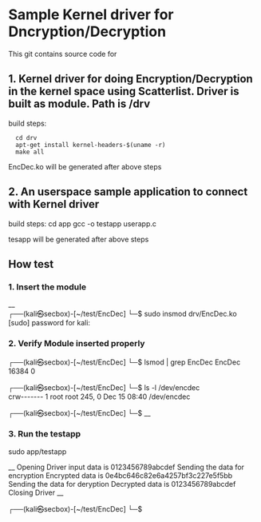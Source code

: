 # Sample Kernel driver for Dncryption/Decryption
This git contains source code for 
## 1. Kernel driver for doing Encryption/Decryption in the kernel space using Scatterlist. Driver is built as module. Path is /drv

  build steps:
 
      cd drv
      apt-get install kernel-headers-$(uname -r)
      make all

  EncDec.ko will be generated after above steps

## 2. An userspace sample application to connect with Kernel driver 

  build steps:
     cd app
     gcc -o testapp userapp.c

  tesapp will be generated after above steps


## How test
### 1. Insert the module
__                                                                                                                                                                                                                                             
┌──(kali㉿secbox)-[~/test/EncDec]
└─$ sudo insmod drv/EncDec.ko 
[sudo] password for kali: 

### 2. Verify Module inserted properly                                                                                                                                                                                                           
┌──(kali㉿secbox)-[~/test/EncDec]
└─$ lsmod | grep EncDec
EncDec                 16384  0
                                                                                                                                                                                                                                             
┌──(kali㉿secbox)-[~/test/EncDec]
└─$ ls -l /dev/encdec  
crw------- 1 root root 245, 0 Dec 15 08:40 /dev/encdec
                                                                                                                                                                                                                                             
┌──(kali㉿secbox)-[~/test/EncDec]
└─$ 
__
### 3. Run the testapp

   sudo app/testapp         

  __ Opening Driver
  input data is 0123456789abcdef
  Sending the data for encryption
  Encrypted data is 0e4bc646c82e6a4257bf3c227e5f5bb
  Sending the data for deryption
  Decrypted data is 0123456789abcdef
  Closing Driver __
                                                                                                                                                                                                                                             
┌──(kali㉿secbox)-[~/test/EncDec]
└─$ 



